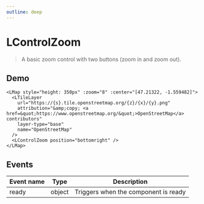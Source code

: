 ```yaml
---
outline: deep
---
```


# LControlZoom

> A basic zoom control with two buttons (zoom in and zoom out).

## Demo

<script setup>
import "leaflet/dist/leaflet.css";
import { LMap, LTileLayer, LControlZoom } from '../../src/lib.ts';
</script>

<LMap style="height: 350px" :zoom="8" :center="[47.21322, -1.559482]">
  <LTileLayer
    url="https://{s}.tile.openstreetmap.org/{z}/{x}/{y}.png"
    attribution="&amp;copy; <a href=&quot;https://www.openstreetmap.org/&quot;>OpenStreetMap</a> contributors"
    layer-type="base"
    name="OpenStreetMap"
  />
  <LControlZoom position="bottomright" />
</LMap>

```vue{8}
<LMap style="height: 350px" :zoom="8" :center="[47.21322, -1.559482]">
  <LTileLayer
    url="https://{s}.tile.openstreetmap.org/{z}/{x}/{y}.png"
    attribution="&amp;copy; <a href=&quot;https://www.openstreetmap.org/&quot;>OpenStreetMap</a> contributors"
    layer-type="base"
    name="OpenStreetMap"
  />
  <LControlZoom position="bottomright" />
</LMap>
```

<!--@include: ../gen/components/LControlZoom.md-->

## Events

| Event name | Type   | Description                          |
| ---------- | ------ | ------------------------------------ |
| ready      | object | Triggers when the component is ready |